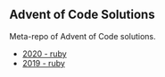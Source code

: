 ## Advent of Code Solutions

Meta-repo of Advent of Code solutions.

* [2020 - ruby](/2020/ruby/README.md)
* [2019 - ruby](/2019/ruby/README.md)
